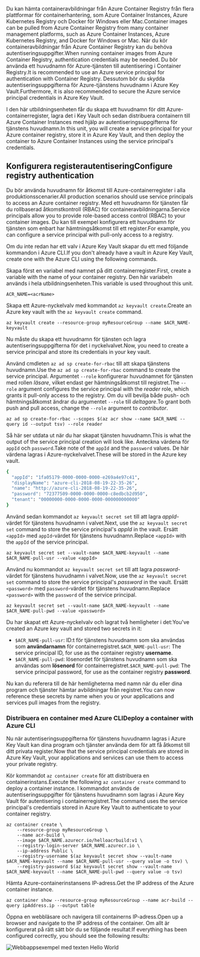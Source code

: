 <span data-ttu-id="11856-101">Du kan hämta containeravbildningar från Azure Container Registry från flera plattformar för containerhantering, som Azure Container Instances, Azure Kubernetes Registry och Docker för Windows eller Mac.</span><span class="sxs-lookup"><span data-stu-id="11856-101">Container images can be pulled from Azure Container Registry from many container management platforms, such as Azure Container Instances, Azure Kubernetes Registry, and Docker for Windows or Mac.</span></span> <span data-ttu-id="11856-102">När du kör containeravbildningar från Azure Container Registry kan du behöva autentiseringsuppgifter.</span><span class="sxs-lookup"><span data-stu-id="11856-102">When running container images from Azure Container Registry, authentication credentials may be needed.</span></span> <span data-ttu-id="11856-103">Du bör använda ett huvudnamn för Azure-tjänsten till autentisering i Container Registry.</span><span class="sxs-lookup"><span data-stu-id="11856-103">It is recommended to use an Azure service principal for authentication with Container Registry.</span></span> <span data-ttu-id="11856-104">Dessutom bör du skydda autentiseringsuppgifterna för Azure-tjänstens huvudnamn i Azure Key Vault.</span><span class="sxs-lookup"><span data-stu-id="11856-104">Furthermore, it is also recommended to secure the Azure service principal credentials in Azure Key Vault.</span></span>

<span data-ttu-id="11856-105">I den här utbildningsenheten får du skapa ett huvudnamn för ditt Azure-containerregister, lagra det i Key Vault och sedan distribuera containern till Azure Container Instances med hjälp av autentiseringsuppgifterna för tjänstens huvudnamn.</span><span class="sxs-lookup"><span data-stu-id="11856-105">In this unit, you will create a service principal for your Azure container registry, store it in Azure Key Vault, and then deploy the container to Azure Container Instances using the service principal's credentials.</span></span>

## <a name="configure-registry-authentication"></a><span data-ttu-id="11856-106">Konfigurera registerautentisering</span><span class="sxs-lookup"><span data-stu-id="11856-106">Configure registry authentication</span></span>

<span data-ttu-id="11856-107">Du bör använda huvudnamn för åtkomst till Azure-containerregister i alla produktionsscenarier.</span><span class="sxs-lookup"><span data-stu-id="11856-107">All production scenarios should use service principals to access an Azure container registry.</span></span> <span data-ttu-id="11856-108">Med ett huvudnamn för tjänsten får du rollbaserad åtkomstkontroll (RBAC) för containeravbildningarna.</span><span class="sxs-lookup"><span data-stu-id="11856-108">Service principals allow you to provide role-based access control (RBAC) to your container images.</span></span> <span data-ttu-id="11856-109">Du kan till exempel konfigurera ett huvudnamn för tjänsten som enbart har hämtningsåtkomst till ett register.</span><span class="sxs-lookup"><span data-stu-id="11856-109">For example, you can configure a service principal with pull-only access to a registry.</span></span>

<span data-ttu-id="11856-110">Om du inte redan har ett valv i Azure Key Vault skapar du ett med följande kommandon i Azure CLI.</span><span class="sxs-lookup"><span data-stu-id="11856-110">If you don't already have a vault in Azure Key Vault, create one with the Azure CLI using the following commands.</span></span>

<span data-ttu-id="11856-111">Skapa först en variabel med namnet på ditt containerregister.</span><span class="sxs-lookup"><span data-stu-id="11856-111">First, create a variable with the name of your container registry.</span></span> <span data-ttu-id="11856-112">Den här variabeln används i hela utbildningsenheten.</span><span class="sxs-lookup"><span data-stu-id="11856-112">This variable is used throughout this unit.</span></span>

```azurecli
ACR_NAME=<acrName>
```

<span data-ttu-id="11856-113">Skapa ett Azure-nyckelvalv med kommandot `az keyvault create`.</span><span class="sxs-lookup"><span data-stu-id="11856-113">Create an Azure key vault with the `az keyvault create` command.</span></span>

```azurecli
az keyvault create --resource-group myResourceGroup --name $ACR_NAME-keyvault
```

<span data-ttu-id="11856-114">Nu måste du skapa ett huvudnamn för tjänsten och lagra autentiseringsuppgifterna för det i nyckelvalvet.</span><span class="sxs-lookup"><span data-stu-id="11856-114">Now, you need to create a service principal and store its credentials in your key vault.</span></span>

<span data-ttu-id="11856-115">Använd cmdleten `az ad sp create-for-rbac` till att skapa tjänstens huvudnamn.</span><span class="sxs-lookup"><span data-stu-id="11856-115">Use the `az ad sp create-for-rbac` command to create the service principal.</span></span> <span data-ttu-id="11856-116">Argumentet `--role` konfigurerar huvudnamnet för tjänsten med rollen *läsare*, vilket endast ger hämtningsåtkomst till registret.</span><span class="sxs-lookup"><span data-stu-id="11856-116">The `--role` argument configures the service principal with the *reader* role, which grants it pull-only access to the registry.</span></span> <span data-ttu-id="11856-117">Om du vill bevilja både push- och hämtningsåtkomst ändrar du argumentet `--role` till *deltagare*.</span><span class="sxs-lookup"><span data-stu-id="11856-117">To grant both push and pull access, change the `--role` argument to *contributor*.</span></span>

```azurecli
az ad sp create-for-rbac --scopes $(az acr show --name $ACR_NAME --query id --output tsv) --role reader
```

<span data-ttu-id="11856-118">Så här ser utdata ut när du har skapat tjänsten huvudnamn.</span><span class="sxs-lookup"><span data-stu-id="11856-118">This is what the output of the service principal creation will look like.</span></span> <span data-ttu-id="11856-119">Anteckna värdena för `appId` och `password`.</span><span class="sxs-lookup"><span data-stu-id="11856-119">Take note of the `appId` and the `password` values.</span></span> <span data-ttu-id="11856-120">De här värdena lagras i Azure-nyckelvalvet.</span><span class="sxs-lookup"><span data-stu-id="11856-120">These will be stored in the Azure key vault.</span></span>

```bash
{
  "appId": "1fa05179-0000-0000-0000-e269a4e97c41",
  "displayName": "azure-cli-2018-08-19-22-35-26",
  "name": "http://azure-cli-2018-08-19-22-35-26",
  "password": "72377509-0000-0000-0000-c8edbcb2d950",
  "tenant": "00000000-0000-0000-0000-000000000000"
}
```

<span data-ttu-id="11856-121">Använd sedan kommandot `az keyvault secret set` till att lagra *appId*-värdet för tjänstens huvudnamn i valvet.</span><span class="sxs-lookup"><span data-stu-id="11856-121">Next, use the `az keyvault secret set` command to store the service principal's *appId* in the vault.</span></span> <span data-ttu-id="11856-122">Ersätt `<appId>` med `appId`-värdet för tjänstens huvudnamn.</span><span class="sxs-lookup"><span data-stu-id="11856-122">Replace `<appId>` with the `appId` of the service principal.</span></span>

```azurecli
az keyvault secret set --vault-name $ACR_NAME-keyvault --name $ACR_NAME-pull-usr --value <appId>
```

<span data-ttu-id="11856-123">Använd nu kommandot `az keyvault secret set` till att lagra *password*-värdet för tjänstens huvudnamn i valvet.</span><span class="sxs-lookup"><span data-stu-id="11856-123">Now, use the `az keyvault secret set` command to store the service principal's *password* in the vault.</span></span> <span data-ttu-id="11856-124">Ersätt `<password>` med `password`-värdet för tjänstens huvudnamn.</span><span class="sxs-lookup"><span data-stu-id="11856-124">Replace `<password>` with the `password` of the service principal.</span></span>

```azurecli
az keyvault secret set --vault-name $ACR_NAME-keyvault --name $ACR_NAME-pull-pwd --value <password>
```

<span data-ttu-id="11856-125">Du har skapat ett Azure-nyckelvalv och lagrat två hemligheter i det:</span><span class="sxs-lookup"><span data-stu-id="11856-125">You've created an Azure key vault and stored two secrets in it:</span></span>

* <span data-ttu-id="11856-126">`$ACR_NAME-pull-usr`: ID:t för tjänstens huvudnamn som ska användas som **användarnamn** för containerregistret.</span><span class="sxs-lookup"><span data-stu-id="11856-126">`$ACR_NAME-pull-usr`: The service principal ID, for use as the container registry **username**.</span></span>
* <span data-ttu-id="11856-127">`$ACR_NAME-pull-pwd`: lösenordet för tjänstens huvudnamn som ska användas som **lösenord** för containerregistret.</span><span class="sxs-lookup"><span data-stu-id="11856-127">`$ACR_NAME-pull-pwd`: The service principal password, for use as the container registry **password**.</span></span>

<span data-ttu-id="11856-128">Nu kan du referera till de här hemligheterna med namn när du eller dina program och tjänster hämtar avbildningar från registret.</span><span class="sxs-lookup"><span data-stu-id="11856-128">You can now reference these secrets by name when you or your applications and services pull images from the registry.</span></span>

### <a name="deploy-a-container-with-azure-cli"></a><span data-ttu-id="11856-129">Distribuera en container med Azure CLI</span><span class="sxs-lookup"><span data-stu-id="11856-129">Deploy a container with Azure CLI</span></span>

<span data-ttu-id="11856-130">Nu när autentiseringsuppgifterna för tjänstens huvudnamn lagras i Azure Key Vault kan dina program och tjänster använda dem för att få åtkomst till ditt privata register.</span><span class="sxs-lookup"><span data-stu-id="11856-130">Now that the service principal credentials are stored in Azure Key Vault, your applications and services can use them to access your private registry.</span></span>

<span data-ttu-id="11856-131">Kör kommandot `az container create` för att distribuera en containerinstans.</span><span class="sxs-lookup"><span data-stu-id="11856-131">Execute the following `az container create` command to deploy a container instance.</span></span> <span data-ttu-id="11856-132">I kommandot används de autentiseringsuppgifter för tjänstens huvudnamn som lagras i Azure Key Vault för autentisering i containerregistret.</span><span class="sxs-lookup"><span data-stu-id="11856-132">The command uses the service principal's credentials stored in Azure Key Vault to authenticate to your container registry.</span></span>

```azurecli
az container create \
    --resource-group myResourceGroup \
    --name acr-build \
    --image $ACR_NAME.azurecr.io/helloacrbuild:v1 \
    --registry-login-server $ACR_NAME.azurecr.io \
    --ip-address Public \
    --registry-username $(az keyvault secret show --vault-name $ACR_NAME-keyvault --name $ACR_NAME-pull-usr --query value -o tsv) \
    --registry-password $(az keyvault secret show --vault-name $ACR_NAME-keyvault --name $ACR_NAME-pull-pwd --query value -o tsv)
```

<span data-ttu-id="11856-133">Hämta Azure-containerinstansens IP-adress.</span><span class="sxs-lookup"><span data-stu-id="11856-133">Get the IP address of the Azure container instance.</span></span>

```azurecli
az container show --resource-group myResourceGroup --name acr-build --query ipAddress.ip --output table
```

<span data-ttu-id="11856-134">Öppna en webbläsare och navigera till containerns IP-adress.</span><span class="sxs-lookup"><span data-stu-id="11856-134">Open up a browser and navigate to the IP address of the container.</span></span> <span data-ttu-id="11856-135">Om allt är konfigurerat på rätt sätt bör du se följande resultat:</span><span class="sxs-lookup"><span data-stu-id="11856-135">If everything has been configured correctly, you should see the following results:</span></span>

![Webbappsexempel med texten Hello World](../media/hello.png)

